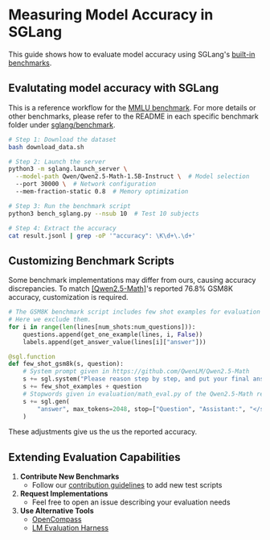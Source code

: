 # Measuring Model Accuracy in SGLang

This guide shows how to evaluate model accuracy using SGLang's [built-in benchmarks](https://github.com/sgl-project/sglang/tree/b045841baeff37a5601fcde23fa98bd09d942c36/benchmark).

## Evalutating model accuracy with SGLang

This is a reference workflow for the [MMLU benchmark](). For more details or other benchmarks, please refer to the README in each specific benchmark folder under [sglang/benchmark](https://github.com/sgl-project/sglang/tree/b045841baeff37a5601fcde23fa98bd09d942c36/benchmark).

```bash
# Step 1: Download the dataset
bash download_data.sh

# Step 2: Launch the server
python3 -m sglang.launch_server \
  --model-path Qwen/Qwen2.5-Math-1.5B-Instruct \  # Model selection
  --port 30000 \  # Network configuration
  --mem-fraction-static 0.8  # Memory optimization

# Step 3: Run the benchmark script
python3 bench_sglang.py --nsub 10  # Test 10 subjects

# Step 4: Extract the accuracy
cat result.jsonl | grep -oP '"accuracy": \K\d+\.\d+'
```

## Customizing Benchmark Scripts

Some benchmark implementations may differ from ours, causing accuracy discrepancies. To match [[Qwen2.5-Math]](https://github.com/QwenLM/Qwen2.5-Math)'s reported 76.8% GSM8K accuracy, customization is required.

```python
# The GSM8K benchmark script includes few shot examples for evaluation by default.
# Here we exclude them.
for i in range(len(lines[num_shots:num_questions])):
    questions.append(get_one_example(lines, i, False))
    labels.append(get_answer_value(lines[i]["answer"]))
```

```python
@sgl.function
def few_shot_gsm8k(s, question):
    # System prompt given in https://github.com/QwenLM/Qwen2.5-Math
    s += sgl.system("Please reason step by step, and put your final answer within \\boxed{}.") # Include system prompt
    s += few_shot_examples + question
    # Stopwords given in evaluation/math_eval.py of the Qwen2.5-Math repo
    s += sgl.gen(
        "answer", max_tokens=2048, stop=["Question", "Assistant:", "</s>", "<|im_end|>", "<|endoftext|>"]
    )
```

These adjustments give us the us the reported accuracy.

## Extending Evaluation Capabilities

1. **Contribute New Benchmarks**
   * Follow our [contribution guidelines](https://docs.sglang.ai/references/contribution_guide.html) to add new test scripts
2. **Request Implementations**
   * Feel free to open an issue describing your evaluation needs
3. **Use Alternative Tools**
   * [OpenCompass](https://opencompass.org.cn)
   * [LM Evaluation Harness](https://github.com/EleutherAI/lm-evaluation-harness)
